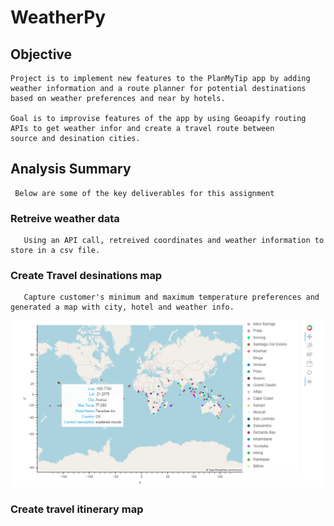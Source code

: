 # WeatherPy

## Objective 
    Project is to implement new features to the PlanMyTip app by adding weather information and a route planner for potential destinations 
    based on weather preferences and near by hotels.

    Goal is to improvise features of the app by using Geoapify routing APIs to get weather infor and create a travel route between 
    source and desination cities.
    
## Analysis Summary

     Below are some of the key deliverables for this assignment
     
### Retreive weather data
       Using an API call, retreived coordinates and weather information to store in a csv file.

### Create Travel desinations map
       Capture customer's minimum and maximum temperature preferences and generated a map with city, hotel and weather info.
![](https://github.com/SuniAnalytics/WeatherPy/blob/main/Vacation_Search/WeatherPy_vacation_map.png)
     
       

### Create travel itinerary map
